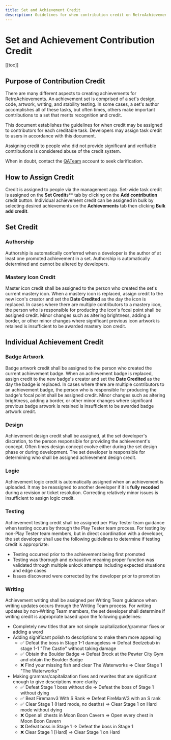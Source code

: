 ```yaml
---
title: Set and Achievement Credit
description: Guidelines for when contribution credit on RetroAchievements is appropriate for the different types of credit that can be assigned.
---
```


# Set and Achievement Contribution Credit

[[toc]]

## Purpose of Contribution Credit
There are many different aspects to creating achievements for RetroAchievements. An achievement set is comprised of a set's design, code, artwork, writing, and stability testing. In some cases, a set's author accomplishes all of these tasks, but often times, others make important contributions to a set that merits recognition and credit.

This document establishes the guidelines for when credit may be assigned to contributors for each creditable task. Developers may assign task credit to users in accordance with this document. 

Assigning credit to people who did not provide significant and verifiable contributions is considered abuse of the credit system.

When in doubt, contact the [QATeam](https://retroachievements.org/user/QATeam) account to seek clarification.

## How to Assign Credit
Credit is assigned to people via the management app. Set-wide task credit is assigned on the **Set Credit**s** tab by clicking on the **Add contribution** credit button. Individual achievement credit can be assigned in bulk by selecting desired achievements on the **Achievements** tab then clicking **Bulk add credit**.

## Set Credit
### Authorship
Authorship is automatically conferred when a developer is the author of at least one promoted achievement in a set. Authorship is automatically determined and cannot be altered by developers.

### Mastery Icon Credit
Master icon credit shall be assigned to the person who created the set's current mastery icon. When a mastery icon is replaced, assign credit to the new icon's creator and set the **Date Credited** as the day the icon is replaced. In cases where there are multiple contributors to a mastery icon, the person who is responsible for producing the icon's focal point shall be assigned credit. Minor changes such as altering brightness, adding a border, or other minor changes where significant previous icon artwork is retained is insufficient to be awarded mastery icon credit.

## Individual Achievement Credit
### Badge Artwork
Badge artwork credit shall be assigned to the person who created the current achievement badge. When an achievement badge is replaced, assign credit to the new badge's creator and set the **Date Credited** as the day the badge is replaced. In cases where there are multiple contributors to an achievement badge, the person who is responsible for producing the badge's focal point shall be assigned credit. Minor changes such as altering brightness, adding a border, or other minor changes where significant previous badge artwork is retained is insufficient to be awarded badge artwork credit.

### Design
Achievement design credit shall be assigned, at the set developer's discretion, to the person responsible for providing the achievement's concept. Often times design concept evolve either during the set design phase or during development. The set developer is responsible for determining who shall be assigned achievement design credit.

### Logic
Achievement logic credit is automatically assigned when an achievement is uploaded. It may be reassigned to another developer if it is **fully recoded** during a revision or ticket resolution. Correcting relatively minor issues is insufficient to assign logic credit.

### Testing
Achievement testing credit shall be assigned per Play Tester team guidance when testing occurs by through the Play Tester team process. For testing by non-Play Tester team members, but in direct coordination with a developer, the set developer shall use the following guidelines to determine if testing credit is appropriate:
- Testing occurred prior to the achievement being first promoted
- Testing was thorough and exhaustive meaning proper function was validated through multiple unlock attempts including expected situations and edge cases
- Issues discovered were corrected by the developer prior to promotion

### Writing
Achievement writing shall be assigned per Writing Team guidance when writing updates occurs through the Writing Team process. For writing updates by non-Writing Team members, the set developer shall determine if writing credit is appropriate based upon the following guidelines:
- Completely new titles that are not simple capitalization/grammar fixes or adding a word
- Adding significant polish to descriptions to make them more appealing
   - ✅ Defeat the boss in Stage 1-1 damageless => Defeat Beelzebub in stage 1-1 "The Castle" without taking damage
   - ✅ Obtain the Boulder Badge => Defeat Brock at the Pewter City Gym and obtain the Boulder Badge
   - ❌ Find your missing fish and clear The Waterworks => Clear Stage 1 "The Waterworks"
- Making grammar/capitalization fixes and rewrites that are significant enough to give descriptions more clarity
   - ✅ Defeat Stage 1 boss without die => Defeat the boss of Stage 1 without dying
   - ✅ Beat Firemanv3 With S Rank => Defeat FireManV3 with an S rank
   - ✅ Clear Stage 1 (Hard mode, no deaths) => Clear Stage 1 on Hard mode without dying
   - ❌ Open all chests in Moon Boon Cavern => Open every chest in Moon Boon Cavern
   - ❌ Defeat boss in Stage 1 => Defeat the boss in Stage 1
   - ❌ Clear Stage 1 [Hard] => Clear Stage 1 on Hard
